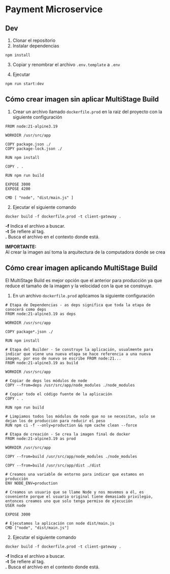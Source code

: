 # Payment Microservice

## Dev

1. Clonar el repositorio
2. Instalar dependencias

```
npm install
```

3. Copiar y renombrar el archivo `.env.template` a `.env`

4. Ejecutar

```
npm run start:dev
```

## Cómo crear imagen sin aplicar MultiStage Build

1. Crear un archivo llamado `dockerfile.prod` en la raiz del proyecto con la siguiente configuración

```
FROM node:21-alpine3.19

WORKDIR /usr/src/app

COPY package.json ./
COPY package-lock.json ./

RUN npm install

COPY . .

RUN npm run build

EXPOSE 3000
EXPOSE 4200

CMD [ "node", "dist/main.js" ]

```

2. Ejecutar el siguiente comando

```
docker build -f dockerfile.prod -t client-gateway .
```

**-f** Indica el archivo a buscar.  
**-t** Se refiere al tag.  
**.** Busca el archivo en el contexto donde está.

**IMPORTANTE:**  
Al crear la imagen así toma la arquitectura de la computadora donde se crea

## Cómo crear imagen aplicando MultiStage Build

El MultiStage Build es mejor opción que el anterior para producción ya que reduce el tamaño de la imagen y la velocidad con la que se construye.

1. En un archivo `dockerfile.prod` aplicamos la siguiente configuración

```
# Etapa de Dependencias - as deps significa que toda la etapa de conocerá como deps
FROM node:21-alpine3.19 as deps

WORKDIR /usr/src/app

COPY package*.json ./

RUN npm install

# Etapa del Builder - Se construye la aplicación, usualmente para indicar que viene una nueva etapa se hace referencia a una nueva imagen, por eso de nuevo se escribe FROM node:21...
FROM node:21-alpine3.19 as build

WORKDIR /usr/src/app

# Copiar de deps los módulos de node
COPY --from=deps /usr/src/app/node_modules ./node_modules

# Copiar todo el código fuente de la aplicación
COPY . .

RUN npm run build

# Limpiamos todos los módulos de node que no se necesitan, solo se dejan los de producción para reducir el peso
RUN npm ci -f --only=production && npm cache clean --force

# Etapa de creación - Se crea la imagen final de docker
FROM node:21-alpine3.19 as prod

WORKDIR /usr/src/app

COPY --from=build /usr/src/app/node_modules ./node_modules

COPY --from=build /usr/src/app/dist ./dist

# Creamos una variable de entorno para indicar que estamos en producción
ENV NODE_ENV=production

# Creamos un usuario que se llame Node y nos movemos a él, es coveniente porque el usuario original tiene demasiado privilegio, entonces creamos uno que solo tenga permiso de ejecución
USER node

EXPOSE 3000

# Ejecutamos la aplicación con node dist/main.js
CMD ["node", "dist/main.js"]
```

2. Ejecutar el siguiente comando

```
docker build -f dockerfile.prod -t client-gateway .
```

**-f** Indica el archivo a buscar.  
**-t** Se refiere al tag.  
**.** Busca el archivo en el contexto donde está.
